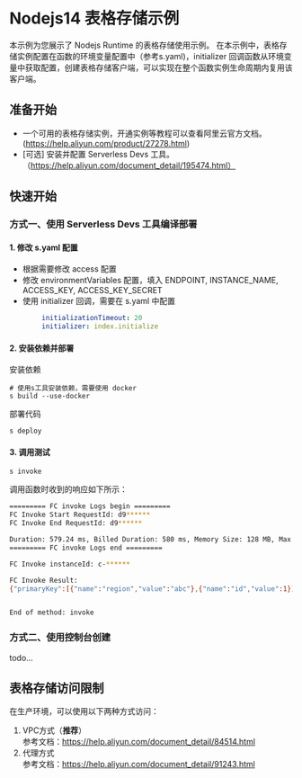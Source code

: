 # Nodejs14 表格存储示例
本示例为您展示了 Nodejs Runtime 的表格存储使用示例。
在本示例中，表格存储实例配置在函数的环境变量配置中（参考s.yaml)，initializer 回调函数从环境变量中获取配置，创建表格存储客户端，可以实现在整个函数实例生命周期内复用该客户端。

## 准备开始
- 一个可用的表格存储实例，开通实例等教程可以查看阿里云官方文档。(https://help.aliyun.com/product/27278.html)
- [可选] 安装并配置 Serverless Devs 工具。（https://help.aliyun.com/document_detail/195474.html）

## 快速开始
### 方式一、使用 Serverless Devs 工具编译部署

#### 1. 修改 s.yaml 配置
- 根据需要修改 access 配置
- 修改 environmentVariables 配置，填入 ENDPOINT, INSTANCE_NAME, ACCESS_KEY, ACCESS_KEY_SECRET
- 使用 initializer 回调，需要在 s.yaml 中配置

```yaml
        initializationTimeout: 20
        initializer: index.initialize
```

#### 2. 安装依赖并部署

安装依赖
```shell
# 使用s工具安装依赖，需要使用 docker
s build --use-docker
```

部署代码
```shell
s deploy
```

#### 3. 调用测试

```shell
s invoke
```

调用函数时收到的响应如下所示：

```bash
========= FC invoke Logs begin =========
FC Invoke Start RequestId: d9******
FC Invoke End RequestId: d9******

Duration: 579.24 ms, Billed Duration: 580 ms, Memory Size: 128 MB, Max Memory Used: 64.28 MB
========= FC invoke Logs end =========

FC Invoke instanceId: c-******

FC Invoke Result:
{"primaryKey":[{"name":"region","value":"abc"},{"name":"id","value":1}],"attributes":[{"columnName":"age","columnValue":"20","timestamp":1657531733801},{"columnName":"home","columnValue":"北京","timestamp":1657618107569},{"columnName":"name","columnValue":"张三","timestamp":1657531733801}]}


End of method: invoke

```

### 方式二、使用控制台创建
todo...

## 表格存储访问限制

在生产环境，可以使用以下两种方式访问：

1. VPC方式（**推荐**） <br>
   参考文档：https://help.aliyun.com/document_detail/84514.html
2. 代理方式<br>
   参考文档：https://help.aliyun.com/document_detail/91243.html
